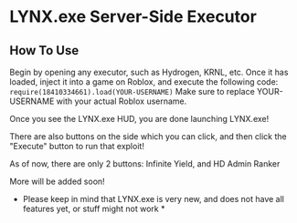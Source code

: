# LYNX.exe Server-Side Executor

## How To Use
Begin by opening any executor, such as Hydrogen, KRNL, etc. Once it has loaded, inject it into a game on Roblox, and execute the following code:
```require(18410334661).load(YOUR-USERNAME)```
Make sure to replace YOUR-USERNAME with your actual Roblox username.

Once you see the LYNX.exe HUD, you are done launching LYNX.exe!

There are also buttons on the side which you can click, and then click the "Execute" button to run that exploit!

As of now, there are only 2 buttons:
Infinite Yield, and
HD Admin Ranker

More will be added soon!

* Please keep in mind that LYNX.exe is very new, and does not have all features yet, or stuff might not work *
